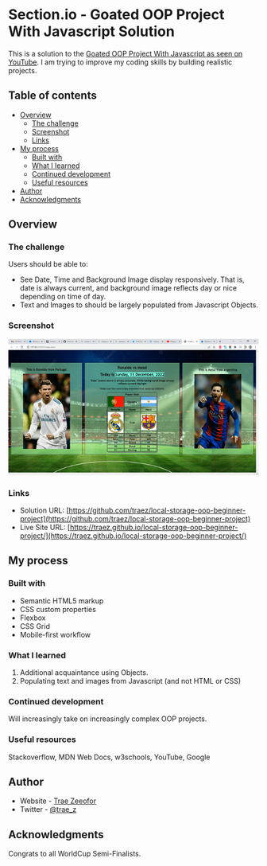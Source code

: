 # Section.io - Goated OOP Project With Javascript Solution

This is a solution to the [Goated OOP Project With Javascript as seen on YouTube](https://www.youtube.com/watch?v=jDzVgSQUzEE). I am trying to improve my coding skills by building realistic projects. 

## Table of contents

- [Overview](#overview)
  - [The challenge](#the-challenge)
  - [Screenshot](#screenshot)
  - [Links](#links)
- [My process](#my-process)
  - [Built with](#built-with)
  - [What I learned](#what-i-learned)
  - [Continued development](#continued-development)
  - [Useful resources](#useful-resources)
- [Author](#author)
- [Acknowledgments](#acknowledgments)

## Overview

### The challenge

Users should be able to:

- See Date, Time and Background Image display responsively. That is, date is always current, and background image reflects day or nice depending on time of day.  
- Text and Images to should be largely populated from Javascript Objects.  

### Screenshot

![](screenshot-desktop.png)

### Links

- Solution URL: [https://github.com/traez/local-storage-oop-beginner-project](https://github.com/traez/local-storage-oop-beginner-project)
- Live Site URL: [https://traez.github.io/local-storage-oop-beginner-project/](https://traez.github.io/local-storage-oop-beginner-project/)

## My process

### Built with

- Semantic HTML5 markup
- CSS custom properties
- Flexbox
- CSS Grid
- Mobile-first workflow

### What I learned

1) Additional acquaintance using Objects. 
2) Populating text and images from Javascript (and not HTML or CSS)

### Continued development

Will increasingly take on increasingly complex OOP projects.    

### Useful resources

Stackoverflow, MDN Web Docs, w3schools, YouTube, Google 

## Author

- Website - [Trae Zeeofor](https://github.com/traez)  
- Twitter - [@trae_z](https://twitter.com/trae_z) 

## Acknowledgments

Congrats to all WorldCup Semi-Finalists.
